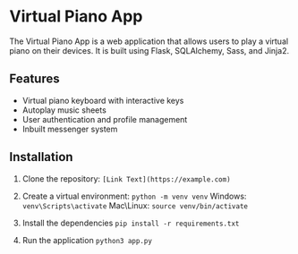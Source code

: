 # Virtual Piano App

The Virtual Piano App is a web application that allows users to play a virtual piano on their devices. It is built using Flask, SQLAlchemy, Sass, and Jinja2.

## Features

- Virtual piano keyboard with interactive keys
- Autoplay music sheets
- User authentication and profile management
- Inbuilt messenger system

## Installation

1. Clone the repository:
`[Link Text](https://example.com)`

2. Create a virtual environment: `python -m venv venv`
Windows: `venv\Scripts\activate`
Mac\Linux: `source venv/bin/activate`

3. Install the dependencies `pip install -r requirements.txt`

4. Run the application `python3 app.py`
